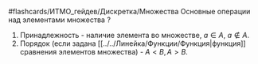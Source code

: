 #flashcards/ИТМО_гейдев/Дискретка/Множества
Основные операции над элементами множества
?
1. Принадлежность - наличие элемента во множестве, $a \in A$, $a \notin A$.
2. Порядок (если задана [[../../Линейка/Функции/Функция|функция]] сравнения элементов множества) - $A < B, A > B$.
